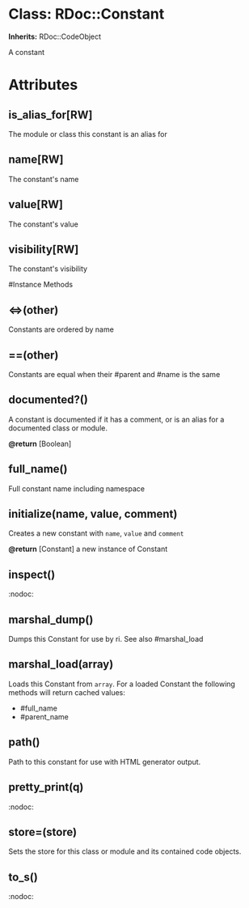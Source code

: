 # Class: RDoc::Constant
**Inherits:** RDoc::CodeObject
    

A constant


# Attributes
## is_alias_for[RW] [](#attribute-i-is_alias_for)
The module or class this constant is an alias for

## name[RW] [](#attribute-i-name)
The constant's name

## value[RW] [](#attribute-i-value)
The constant's value

## visibility[RW] [](#attribute-i-visibility)
The constant's visibility


#Instance Methods
## <=>(other) [](#method-i-<=>)
Constants are ordered by name

## ==(other) [](#method-i-==)
Constants are equal when their #parent and #name is the same

## documented?() [](#method-i-documented?)
A constant is documented if it has a comment, or is an alias for a documented
class or module.

**@return** [Boolean] 

## full_name() [](#method-i-full_name)
Full constant name including namespace

## initialize(name, value, comment) [](#method-i-initialize)
Creates a new constant with `name`, `value` and `comment`

**@return** [Constant] a new instance of Constant

## inspect() [](#method-i-inspect)
:nodoc:

## marshal_dump() [](#method-i-marshal_dump)
Dumps this Constant for use by ri.  See also #marshal_load

## marshal_load(array) [](#method-i-marshal_load)
Loads this Constant from `array`.  For a loaded Constant the following methods
will return cached values:

*   #full_name
*   #parent_name

## path() [](#method-i-path)
Path to this constant for use with HTML generator output.

## pretty_print(q) [](#method-i-pretty_print)
:nodoc:

## store=(store) [](#method-i-store=)
Sets the store for this class or module and its contained code objects.

## to_s() [](#method-i-to_s)
:nodoc:

